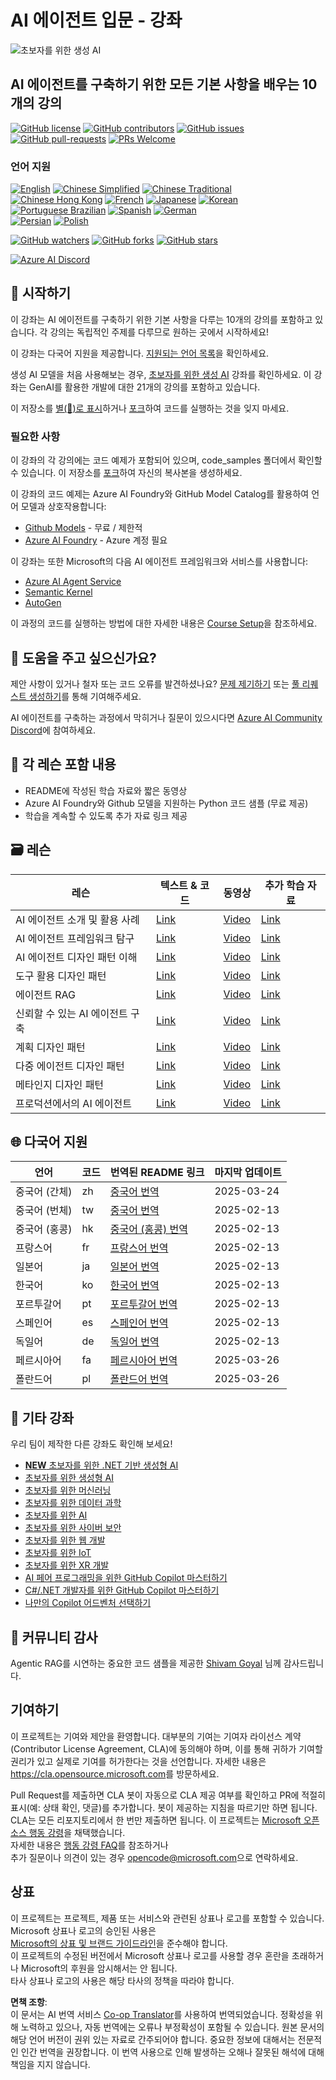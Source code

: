 <!--
CO_OP_TRANSLATOR_METADATA:
{
  "original_hash": "09e975d95b470ee45ab546c22ee35d33",
  "translation_date": "2025-03-28T13:37:14+00:00",
  "source_file": "README.md",
  "language_code": "ko"
}
-->
# AI 에이전트 입문 - 강좌

![초보자를 위한 생성 AI](../../translated_images/repo-thumbnail.fdd5f487bb7274d4a08459d76907ec4914de268c99637e9af082b1d3eb0730e2.ko.png)

## AI 에이전트를 구축하기 위한 모든 기본 사항을 배우는 10개의 강의

[![GitHub license](https://img.shields.io/github/license/microsoft/ai-agents-for-beginners.svg)](https://github.com/microsoft/ai-agents-for-beginners/blob/master/LICENSE?WT.mc_id=academic-105485-koreyst)
[![GitHub contributors](https://img.shields.io/github/contributors/microsoft/ai-agents-for-beginners.svg)](https://GitHub.com/microsoft/ai-agents-for-beginners/graphs/contributors/?WT.mc_id=academic-105485-koreyst)
[![GitHub issues](https://img.shields.io/github/issues/microsoft/ai-agents-for-beginners.svg)](https://GitHub.com/microsoft/ai-agents-for-beginners/issues/?WT.mc_id=academic-105485-koreyst)
[![GitHub pull-requests](https://img.shields.io/github/issues-pr/microsoft/ai-agents-for-beginners.svg)](https://GitHub.com/microsoft/ai-agents-for-beginners/pulls/?WT.mc_id=academic-105485-koreyst)
[![PRs Welcome](https://img.shields.io/badge/PRs-welcome-brightgreen.svg?style=flat-square)](http://makeapullrequest.com?WT.mc_id=academic-105485-koreyst)

### 언어 지원
[![English](https://img.shields.io/badge/English-brightgreen.svg?style=flat-square)](README.md)
[![Chinese Simplified](https://img.shields.io/badge/Chinese_Simplified-brightgreen.svg?style=flat-square)](../zh/README.md)
[![Chinese Traditional](https://img.shields.io/badge/Chinese_Traditional-brightgreen.svg?style=flat-square)](../tw/README.md)     
[![Chinese Hong Kong](https://img.shields.io/badge/Chinese_Hong_Kong-brightgreen.svg?style=flat-square)](../hk/README.md) 
[![French](https://img.shields.io/badge/French-brightgreen.svg?style=flat-square)](../fr/README.md)
[![Japanese](https://img.shields.io/badge/Japanese-brightgreen.svg?style=flat-square)](../ja/README.md) 
[![Korean](https://img.shields.io/badge/Korean-brightgreen.svg?style=flat-square)](./README.md)
[![Portuguese Brazilian](https://img.shields.io/badge/Portuguese_Brazilian-brightgreen.svg?style=flat-square)](../pt/README.md)
[![Spanish](https://img.shields.io/badge/Spanish-brightgreen.svg?style=flat-square)](../es/README.md)
[![German](https://img.shields.io/badge/German-brightgreen.svg?style=flat-square)](../de/README.md)  
[![Persian](https://img.shields.io/badge/Persian-brightgreen.svg?style=flat-square)](../fa/README.md) 
[![Polish](https://img.shields.io/badge/Polish-brightgreen.svg?style=flat-square)](../pl/README.md) 

[![GitHub watchers](https://img.shields.io/github/watchers/microsoft/ai-agents-for-beginners.svg?style=social&label=Watch)](https://GitHub.com/microsoft/ai-agents-for-beginners/watchers/?WT.mc_id=academic-105485-koreyst)
[![GitHub forks](https://img.shields.io/github/forks/microsoft/ai-agents-for-beginners.svg?style=social&label=Fork)](https://GitHub.com/microsoft/ai-agents-for-beginners/network/?WT.mc_id=academic-105485-koreyst)
[![GitHub stars](https://img.shields.io/github/stars/microsoft/ai-agents-for-beginners.svg?style=social&label=Star)](https://GitHub.com/microsoft/ai-agents-for-beginners/stargazers/?WT.mc_id=academic-105485-koreyst)

[![Azure AI Discord](https://dcbadge.limes.pink/api/server/kzRShWzttr)](https://discord.gg/kzRShWzttr)


## 🌱 시작하기

이 강좌는 AI 에이전트를 구축하기 위한 기본 사항을 다루는 10개의 강의를 포함하고 있습니다. 각 강의는 독립적인 주제를 다루므로 원하는 곳에서 시작하세요!

이 강좌는 다국어 지원을 제공합니다. [지원되는 언어 목록](../..)을 확인하세요.

생성 AI 모델을 처음 사용해보는 경우, [초보자를 위한 생성 AI](https://aka.ms/genai-beginners) 강좌를 확인하세요. 이 강좌는 GenAI를 활용한 개발에 대한 21개의 강의를 포함하고 있습니다.

이 저장소를 [별(🌟)로 표시](https://docs.github.com/en/get-started/exploring-projects-on-github/saving-repositories-with-stars?WT.mc_id=academic-105485-koreyst)하거나 [포크](https://github.com/microsoft/ai-agents-for-beginners/fork)하여 코드를 실행하는 것을 잊지 마세요.

### 필요한 사항

이 강좌의 각 강의에는 코드 예제가 포함되어 있으며, code_samples 폴더에서 확인할 수 있습니다. 이 저장소를 [포크](https://github.com/microsoft/ai-agents-for-beginners/fork)하여 자신의 복사본을 생성하세요.  

이 강좌의 코드 예제는 Azure AI Foundry와 GitHub Model Catalog를 활용하여 언어 모델과 상호작용합니다:

- [Github Models](https://aka.ms/ai-agents-beginners/github-models) - 무료 / 제한적
- [Azure AI Foundry](https://aka.ms/ai-agents-beginners/ai-foundry) - Azure 계정 필요

이 강좌는 또한 Microsoft의 다음 AI 에이전트 프레임워크와 서비스를 사용합니다:

- [Azure AI Agent Service](https://aka.ms/ai-agents-beginners/ai-agent-service)
- [Semantic Kernel](https://aka.ms/ai-agents-beginners/semantic-kernel)  
- [AutoGen](https://aka.ms/ai-agents/autogen)  

이 과정의 코드를 실행하는 방법에 대한 자세한 내용은 [Course Setup](./00-course-setup/README.md)을 참조하세요.  

## 🙏 도움을 주고 싶으신가요?  

제안 사항이 있거나 철자 또는 코드 오류를 발견하셨나요? [문제 제기하기](https://github.com/microsoft/ai-agents-for-beginners/issues?WT.mc_id=academic-105485-koreyst) 또는 [풀 리퀘스트 생성하기](https://github.com/microsoft/ai-agents-for-beginners/pulls?WT.mc_id=academic-105485-koreyst)를 통해 기여해주세요.  

AI 에이전트를 구축하는 과정에서 막히거나 질문이 있으시다면 [Azure AI Community Discord](https://discord.gg/kzRShWzttr)에 참여하세요.  

## 📂 각 레슨 포함 내용  

- README에 작성된 학습 자료와 짧은 동영상  
- Azure AI Foundry와 Github 모델을 지원하는 Python 코드 샘플 (무료 제공)  
- 학습을 계속할 수 있도록 추가 자료 링크 제공  

## 🗃️ 레슨  

| **레슨**                                 | **텍스트 & 코드**                                  | **동영상**                                                  | **추가 학습 자료**                                                                 |
|------------------------------------------|----------------------------------------------------|------------------------------------------------------------|------------------------------------------------------------------------------------|
| AI 에이전트 소개 및 활용 사례             | [Link](./01-intro-to-ai-agents/README.md)          | [Video](https://youtu.be/3zgm60bXmQk?si=z8QygFvYQv-9WtO1)  | [Link](https://aka.ms/ai-agents-beginners/collection?WT.mc_id=academic-105485-koreyst) |
| AI 에이전트 프레임워크 탐구               | [Link](./02-explore-agentic-frameworks/README.md)  | [Video](https://youtu.be/ODwF-EZo_O8?si=Vawth4hzVaHv-u0H)  | [Link](https://aka.ms/ai-agents-beginners/collection?WT.mc_id=academic-105485-koreyst) |
| AI 에이전트 디자인 패턴 이해              | [Link](./03-agentic-design-patterns/README.md)     | [Video](https://youtu.be/m9lM8qqoOEA?si=BIzHwzstTPL8o9GF)  | [Link](https://aka.ms/ai-agents-beginners/collection?WT.mc_id=academic-105485-koreyst) |
| 도구 활용 디자인 패턴                     | [Link](./04-tool-use/README.md)                    | [Video](https://youtu.be/vieRiPRx-gI?si=2z6O2Xu2cu_Jz46N)  | [Link](https://aka.ms/ai-agents-beginners/collection?WT.mc_id=academic-105485-koreyst) |
| 에이전트 RAG                              | [Link](./05-agentic-rag/README.md)                 | [Video](https://youtu.be/WcjAARvdL7I?si=gKPWsQpKiIlDH9A3)  | [Link](https://aka.ms/ai-agents-beginners/collection?WT.mc_id=academic-105485-koreyst) |
| 신뢰할 수 있는 AI 에이전트 구축           | [Link](./06-building-trustworthy-agents/README.md) | [Video](https://youtu.be/iZKkMEGBCUQ?si=jZjpiMnGFOE9L8OK ) | [Link](https://aka.ms/ai-agents-beginners/collection?WT.mc_id=academic-105485-koreyst) |
| 계획 디자인 패턴                          | [Link](./07-planning-design/README.md)             | [Video](https://youtu.be/kPfJ2BrBCMY?si=6SC_iv_E5-mzucnC)  | [Link](https://aka.ms/ai-agents-beginners/collection?WT.mc_id=academic-105485-koreyst) |
| 다중 에이전트 디자인 패턴                 | [Link](./08-multi-agent/README.md)                 | [Video](https://youtu.be/V6HpE9hZEx0?si=rMgDhEu7wXo2uo6g)  | [Link](https://aka.ms/ai-agents-beginners/collection?WT.mc_id=academic-105485-koreyst) |  
| 메타인지 디자인 패턴                        | [Link](./09-metacognition/README.md)               | [Video](https://youtu.be/His9R6gw6Ec?si=8gck6vvdSNCt6OcF)  | [Link](https://aka.ms/ai-agents-beginners/collection?WT.mc_id=academic-105485-koreyst) |
| 프로덕션에서의 AI 에이전트                  | [Link](./10-ai-agents-production/README.md)        | [Video](https://youtu.be/l4TP6IyJxmQ?si=31dnhexRo6yLRJDl)  | [Link](https://aka.ms/ai-agents-beginners/collection?WT.mc_id=academic-105485-koreyst) |

## 🌐 다국어 지원

| 언어                   | 코드 | 번역된 README 링크                                    | 마지막 업데이트 |
|------------------------|------|-----------------------------------------------------|-----------------|
| 중국어 (간체)          | zh   | [중국어 번역](../zh/README.md)          | 2025-03-24      |
| 중국어 (번체)          | tw   | [중국어 번역](../tw/README.md)          | 2025-02-13      |
| 중국어 (홍콩)          | hk   | [중국어 (홍콩) 번역](../hk/README.md)   | 2025-02-13      |
| 프랑스어               | fr   | [프랑스어 번역](../fr/README.md)        | 2025-02-13      |
| 일본어                 | ja   | [일본어 번역](../ja/README.md)          | 2025-02-13      |
| 한국어                 | ko   | [한국어 번역](./README.md)          | 2025-02-13      |
| 포르투갈어             | pt   | [포르투갈어 번역](../pt/README.md)      | 2025-02-13      |
| 스페인어               | es   | [스페인어 번역](../es/README.md)        | 2025-02-13      |
| 독일어                 | de   | [독일어 번역](../de/README.md)          | 2025-02-13      |
| 페르시아어             | fa   | [페르시아어 번역](../fa/README.md)      | 2025-03-26      |
| 폴란드어               | pl   | [폴란드어 번역](../pl/README.md)        | 2025-03-26      |

## 🎒 기타 강좌

우리 팀이 제작한 다른 강좌도 확인해 보세요!

- [**NEW** 초보자를 위한 .NET 기반 생성형 AI](https://github.com/microsoft/Generative-AI-for-beginners-dotnet?WT.mc_id=academic-105485-koreyst)
- [초보자를 위한 생성형 AI](https://github.com/microsoft/generative-ai-for-beginners?WT.mc_id=academic-105485-koreyst)
- [초보자를 위한 머신러닝](https://aka.ms/ml-beginners?WT.mc_id=academic-105485-koreyst)
- [초보자를 위한 데이터 과학](https://aka.ms/datascience-beginners?WT.mc_id=academic-105485-koreyst)
- [초보자를 위한 AI](https://aka.ms/ai-beginners?WT.mc_id=academic-105485-koreyst)
- [초보자를 위한 사이버 보안](https://github.com/microsoft/Security-101??WT.mc_id=academic-96948-sayoung)
- [초보자를 위한 웹 개발](https://aka.ms/webdev-beginners?WT.mc_id=academic-105485-koreyst)
- [초보자를 위한 IoT](https://aka.ms/iot-beginners?WT.mc_id=academic-105485-koreyst)
- [초보자를 위한 XR 개발](https://github.com/microsoft/xr-development-for-beginners?WT.mc_id=academic-105485-koreyst)
- [AI 페어 프로그래밍을 위한 GitHub Copilot 마스터하기](https://aka.ms/GitHubCopilotAI?WT.mc_id=academic-105485-koreyst)
- [C#/.NET 개발자를 위한 GitHub Copilot 마스터하기](https://github.com/microsoft/mastering-github-copilot-for-dotnet-csharp-developers?WT.mc_id=academic-105485-koreyst)
- [나만의 Copilot 어드벤처 선택하기](https://github.com/microsoft/CopilotAdventures?WT.mc_id=academic-105485-koreyst)

## 🌟 커뮤니티 감사

Agentic RAG를 시연하는 중요한 코드 샘플을 제공한 [Shivam Goyal](https://www.linkedin.com/in/shivam2003/) 님께 감사드립니다.

## 기여하기

이 프로젝트는 기여와 제안을 환영합니다. 대부분의 기여는 기여자 라이선스 계약(Contributor License Agreement, CLA)에 동의해야 하며, 이를 통해 귀하가 기여할 권리가 있고 실제로 기여를 허가한다는 것을 선언합니다. 자세한 내용은 <https://cla.opensource.microsoft.com>를 방문하세요.

Pull Request를 제출하면 CLA 봇이 자동으로 CLA 제공 여부를 확인하고 PR에 적절히 표시(예: 상태 확인, 댓글)를 추가합니다. 봇이 제공하는 지침을 따르기만 하면 됩니다. CLA는 모든 리포지토리에서 한 번만 제출하면 됩니다.
이 프로젝트는 [Microsoft 오픈 소스 행동 강령](https://opensource.microsoft.com/codeofconduct/)을 채택했습니다.  
자세한 내용은 [행동 강령 FAQ](https://opensource.microsoft.com/codeofconduct/faq/)를 참조하거나  
추가 질문이나 의견이 있는 경우 [opencode@microsoft.com](mailto:opencode@microsoft.com)으로 연락하세요.

## 상표

이 프로젝트는 프로젝트, 제품 또는 서비스와 관련된 상표나 로고를 포함할 수 있습니다. Microsoft 상표나 로고의 승인된 사용은  
[Microsoft의 상표 및 브랜드 가이드라인](https://www.microsoft.com/legal/intellectualproperty/trademarks/usage/general)을 준수해야 합니다.  
이 프로젝트의 수정된 버전에서 Microsoft 상표나 로고를 사용할 경우 혼란을 초래하거나 Microsoft의 후원을 암시해서는 안 됩니다.  
타사 상표나 로고의 사용은 해당 타사의 정책을 따라야 합니다.

**면책 조항**:  
이 문서는 AI 번역 서비스 [Co-op Translator](https://github.com/Azure/co-op-translator)를 사용하여 번역되었습니다. 정확성을 위해 노력하고 있으나, 자동 번역에는 오류나 부정확성이 포함될 수 있습니다. 원본 문서의 해당 언어 버전이 권위 있는 자료로 간주되어야 합니다. 중요한 정보에 대해서는 전문적인 인간 번역을 권장합니다. 이 번역 사용으로 인해 발생하는 오해나 잘못된 해석에 대해 책임을 지지 않습니다.